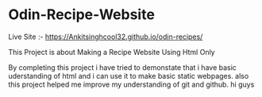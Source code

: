 # Odin-Recipe-Website

Live Site :- https://Ankitsinghcool32.github.io/odin-recipes/

This Project is about Making a Recipe Website Using Html Only

By completing this project i have tried to demonstate that i have basic
uderstanding of html and i can use it to make basic static webpages.
also this project helped me improve my understanding of git and github.
hi guys
